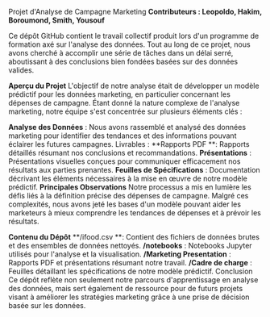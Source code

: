 Projet d'Analyse de Campagne Marketing
**Contributeurs : Leopoldo, Hakim, Boroumond, Smith, Yousouf**

Ce dépôt GitHub contient le travail collectif produit lors d'un programme de formation axé sur l'analyse des données. Tout au long de ce projet, nous avons cherché à accomplir une série de tâches dans un délai serré, aboutissant à des conclusions bien fondées basées sur des données valides.

**Aperçu du Projet**
L'objectif de notre analyse était de développer un modèle prédictif pour les données marketing, en particulier concernant les dépenses de campagne. Étant donné la nature complexe de l'analyse marketing, notre équipe s'est concentrée sur plusieurs éléments clés :

**Analyse des Données** : Nous avons rassemblé et analysé des données marketing pour identifier des tendances et des informations pouvant éclairer les futures campagnes.
Livrables :
**Rapports PDF **: Rapports détaillés résumant nos conclusions et recommandations.
**Présentations** : Présentations visuelles conçues pour communiquer efficacement nos résultats aux parties prenantes.
**Feuilles de Spécifications** : Documentation décrivant les éléments nécessaires à la mise en œuvre de notre modèle prédictif.
**Principales Observations**
Notre processus a mis en lumière les défis liés à la définition précise des dépenses de campagne. Malgré ces complexités, nous avons jeté les bases d'un modèle pouvant aider les marketeurs à mieux comprendre les tendances de dépenses et à prévoir les résultats.

**Contenu du Dépôt**
**/ifood.csv **: Contient des fichiers de données brutes et des ensembles de données nettoyés.
**/notebooks** : Notebooks Jupyter utilisés pour l'analyse et la visualisation.
**/Marketing Presentation** : Rapports PDF et présentations résumant notre travail.
**/Cadre de charge**  : Feuilles détaillant les spécifications de notre modèle prédictif.
Conclusion
Ce dépôt reflète non seulement notre parcours d'apprentissage en analyse des données, mais sert également de ressource pour de futurs projets visant à améliorer les stratégies marketing grâce à une prise de décision basée sur les données.
